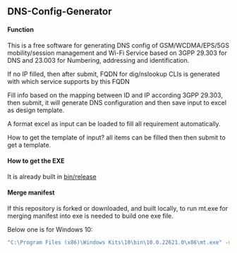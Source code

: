 ## DNS-Config-Generator

#### Function

This is a free software for generating DNS config of GSM/WCDMA/EPS/5GS mobility/session management and Wi-Fi Service based on 3GPP 29.303 for DNS and 23.003 for Numbering, addressing and identification.

If no IP filled, then after submit, FQDN for dig/nslookup CLIs is generated with which service supports by this FQDN

Fill info based on the mapping between ID and IP according 3GPP 29.303, then submit, it will generate DNS configuration and then save input to excel as design template.

A format excel as input can be loaded to fill all requirement automatically.

How to get the template of input? all items can be filled then then submit to get a template.

#### How to get the EXE

It is already built in [bin/release](https://github.com/MinpuKang/DNS-Config-Generator/blob/master/DNS%20Config%20Public/bin/Release/DNS%20Config%20Public.exe)


#### Merge manifest

If this repository is forked or downloaded, and built locally, to run mt.exe for merging manifest into exe is needed to build one exe file.

Below one is for Windows 10:
```bash
"C:\Program Files (x86)\Windows Kits\10\bin\10.0.22621.0\x86\mt.exe" -manifest "..\bin\Release\DNS Config Public.exe.manifest" -outputresource:"..\bin\Release\DNS Config Public.exe";1
```
